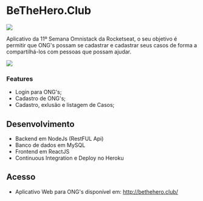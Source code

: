# BeTheHero.Club

![](http://bethehero.club/static/media/logo.7eea718b.svg)

Aplicativo da 11º Semana Omnistack da Rocketseat, o seu objetivo é permitir que ONG's possam se cadastrar e cadastrar seus casos de forma a compartilhá-los com pessoas que possam ajudar.

![](http://bethehero.club/banner.png)

### Features

- Login para ONG's;
- Cadastro de ONG's;
- Cadastro, exlusão e listagem de Casos;

## Desenvolvimento

- Backend em NodeJs (RestFUL Api)
- Banco de dados em MySQL
- Frontend em ReactJS
- Continuous Integration e Deploy no Heroku

## Acesso

- Aplicativo Web para ONG's disponível em: http://bethehero.club/
